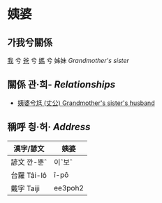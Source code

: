 # 姨婆
## 가我兮關係

[我](member1.md) 兮 [爸](member2.md) 兮 [媽](member9.md) 兮 姊妹 _Grandmother's sister_

## 關係 관·희- _Relationships_

- [姨婆兮尪 (丈公) Grandmother's sister's husband](member72.md)



## 稱呼 칑·허· _Address_

漢字/諺文 | 姨婆
--- | ---
諺文 깐-뿐ˆ | 이ˆ보ˆ
台羅 Tâi-lô | î-pô
戴字 Taiji | ee3poh2



